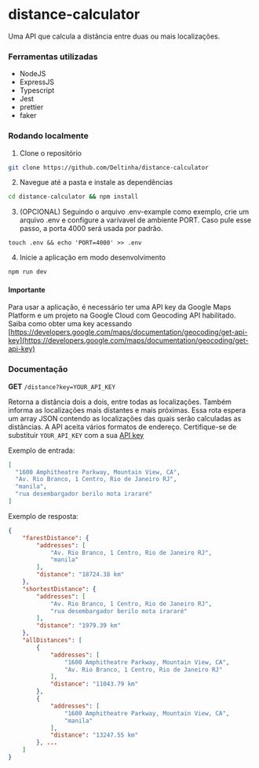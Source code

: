 # distance-calculator

Uma API que calcula a distância entre duas ou mais localizações.

### Ferramentas utilizadas

- NodeJS
- ExpressJS
- Typescript
- Jest
- prettier
- faker

### Rodando localmente

1. Clone o repositório

```sh
git clone https://github.com/Deltinha/distance-calculator
```

2. Navegue até a pasta e instale as dependências

```sh
cd distance-calculator && npm install
```

3. (OPCIONAL) Seguindo o arquivo .env-example como exemplo, crie um arquivo .env e configure a varívavel de ambiente PORT. Caso pule esse passo, a porta 4000 será usada por padrão.

```ssh
touch .env && echo 'PORT=4000' >> .env
```

4. Inicie a aplicação em modo desenvolvimento

```sh
npm run dev
```

#### Importante

Para usar a aplicação, é necessário ter uma API key da Google Maps Platform e um projeto na Google Cloud com Geocoding API habilitado.
Saiba como obter uma key acessando [https://developers.google.com/maps/documentation/geocoding/get-api-key](https://developers.google.com/maps/documentation/geocoding/get-api-key)

### Documentação

**GET** `/distance?key=YOUR_API_KEY`

Retorna a distância dois a dois, entre todas as localizações. Também informa as localizações mais distantes e mais próximas.
Essa rota espera um array JSON contendo as localizações das quais serão calculadas as distâncias. A API aceita vários formatos de endereço.
Certifique-se de substituir `YOUR_API_KEY` com a sua [API key](https://developers.google.com/maps/documentation/geocoding/get-api-key)

Exemplo de entrada:
```json
[
  "1600 Amphitheatre Parkway, Mountain View, CA",
  "Av. Rio Branco, 1 Centro, Rio de Janeiro RJ",
  "manila",
  "rua desembargador berilo mota irararé"
]
```

Exemplo de resposta:
```json
{
	"farestDistance": {
		"addresses": [
			"Av. Rio Branco, 1 Centro, Rio de Janeiro RJ",
			"manila"
		],
		"distance": "18724.38 km"
	},
	"shortestDistance": {
		"addresses": [
			"Av. Rio Branco, 1 Centro, Rio de Janeiro RJ",
			"rua desembargador berilo mota irararé"
		],
		"distance": "1979.39 km"
	},
	"allDistances": [
		{
			"addresses": [
				"1600 Amphitheatre Parkway, Mountain View, CA",
				"Av. Rio Branco, 1 Centro, Rio de Janeiro RJ"
			],
			"distance": "11043.79 km"
		},
		{
			"addresses": [
				"1600 Amphitheatre Parkway, Mountain View, CA",
				"manila"
			],
			"distance": "13247.55 km"
		}, ...
	]
}
```
